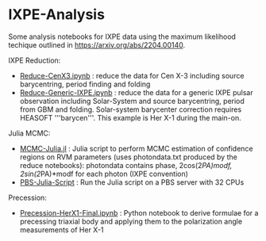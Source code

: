 # IXPE-Analysis

Some analysis notebooks for IXPE data using the maximum likelihood techique outlined in https://arxiv.org/abs/2204.00140.

IXPE Reduction:

* [Reduce-CenX3.ipynb](Reduce-CenX3.ipynb) : reduce the data for Cen X-3 including source barycentring, period finding and folding
* [Reduce-Generic-IXPE.ipynb](Reduce-Generic-IXPE.ipynb) : reduce the data for a generic IXPE pulsar observation including Solar-System and source barycentring, period from GBM and folding.  Solar-system barycenter correction requires HEASOFT '''barycen'''. This example is Her X-1 during the main-on.

Julia MCMC:

* [MCMC-Julia.jl](MCMC-Julia.jl) : Julia script to perform MCMC estimation of confidence regions on RVM parameters (uses photondata.txt produced by the reduce notebooks): photondata contains phase, 2cos(2*PA)*modf,  2*sin(2*PA)*modf for each photon (IXPE convention)
* [PBS-Julia-Script](PBS-Julia-Script) : Run the Julia script on a PBS server with 32 CPUs

Precession:

* [Precession-HerX1-Final.ipynb](Precession-HerX1-Final.ipynb) : Python notebook to derive formulae for a precessing triaxial body and applying them to the polarization angle measurements of Her X-1

